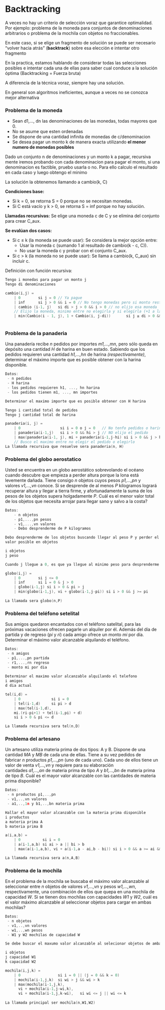 
# Backtracking

A veces no hay un criterio de selección voraz que garantice optimalidad. Por ejemplo: problema de la moneda para conjuntos de denominaciones arbitrarios o problema de la mochila con objetos no fraccionables.

En este caso, si se elige un fragmento de solución se puede ser necesario “volver hacia atrás” (**backtrack**) sobre esa elección e intentar otro fragmento

En la practica, estamos hablando de considerar todas las selecciones posibles e intentar cada una de ellas para saber cual conduce a la solución óptima (Backtracking = Fuerza bruta)

A diferencia de la técnica voraz, siempre hay una solución.

En general son algoritmos ineficientes, aunque a veces no se conozca mejor alternativa

### **Problema de la moneda**

- Sean d1,…, dn las denominaciones de las monedas, todas mayores que 0.
- No se asume que esten ordenadas
- Se dispone de una cantidad infinita de monedas de c/denominacion
- Se desea pagar un monto k de manera exacta utilizando **el menor numero de monedas posibles**

Dado un conjunto n de denominaciones y un monto k a pagar, recursiva mente iremos probando con cada denominacion para pagar el monto, si una denominacion es factible, pruebo usarla o no. Para ello calculo el resultado en cada caso y luego obtengo el minimo

La solución la obtenemos llamando a cambio(k, C)

**Condiciones base:**

- Si k = 0, se retorna S = 0 porque no se necesitan monedas.
- Si C está vacío y k > 0, se retorna S = inf porque no hay solución.

**Llamadas recursivas:** Se elige una moneda c de C y se elimina del conjunto para crear C_aux.

**Se evalúan dos casos:**

- Si c ≤ k (la moneda se puede usar): Se considera la mejor opción entre:
    - Usar la moneda c (sumando 1 al resultado de cambio(k - c, C)).
    - No usar la moneda c y probar con el conjunto C_aux.
- Si c > k (la moneda no se puede usar): Se llama a cambio(k, C_aux) sin incluir c.

Definición con función recursiva:

```c
Tengo i monedas para pagar un monto j
Tengo di denominaciones

cambio(i,j) = 
	| 0        si j = 0 // Ya pague
	| inf      si j > 0 && i = 0 // No tengo monedas pero si monto restante
	| cambio (i-1, j)   si di > j > 0 && i > 0 // no elijo esa moneda 
	// Elijo la moneda, minimo entre no elegirla y si elegirla (+1 a la sol.)
	| min(Cambio(i - 1, j), 1 + Cambio(i, j-di))       si j ≥ di > 0 && i > 0
	
```

### Problema de la panaderia

Una panadería recibe *n* pedidos por importes *m1,...,mn*, pero sólo queda en depósito una cantidad *H* de harina en buen estado. Sabiendo que los pedidos requieren una cantidad *h1,...,hn* de harina *(respectivamente)*, determinar el máximo importe que es posible obtener con la harina disponible.

```c
Datos:
 - n pedidos
 - H harina
 - los pedidos requieren h1, ..., hn harina
 - los pedidos tienen m1, ..., mn importes

Determinar el maximo importe que es posible obtener con H harina

Tengo i cantidad total de pedidos
Tengo j cantidad total de harina

panaderia(i, j) = 
	| 0                  si i = 0 o j = 0   // No tenfo pedidos o harina
	| panaderia(i-1,j)   si i > 0 && hi > j // NO elijo el pedido
	| max(panaderia(i-1, j), mi + panaderia(i-1,j-hi) si i > 0 && j > hi > 0 
	// Busco el maximo entre no elegir el pedido o elegirlo
La llamada recursiva que resuelve sera panaderia(n, H)
```

### Problema del globo aerostatico

Usted se encuentra en un globo aerostático sobrevolando el océano cuando descubre que empieza a perder altura porque la lona está levemente dañada. Tiene consigo *n* objetos cuyos pesos *p1,...,pn* y valores *v1,...,vn* conoce. Si se desprende de al menos *P* kilogramos logrará recuperar altura y llegar a tierra firme, y afortunadamente la suma de los pesos de los objetos supera holgadamente *P*. Cuál es el menor valor total de los objetos que necesita arrojar para llegar sano y salvo a la costa?

```c
Datos: 
	- n objetos
	- p1,...,pn pesos
	- v1,...,vn valores
	- Debo desprenderme de P kilogramos

Debo desprenderme de los objetos buscando llegar al peso P y perder el minimo
valor posible en objetos

i objetos 
j peso

Cuando j llegue a 0, es que ya llegue al minimo peso para desprenderme

globo(i,j) = 
	| 0        si j <= 0
	| inf      si i = 0 & j > 0
	| globo(i-1,j) si i > 0 & pi > j
	| min(globo(i-1,j), vi + globo(i-1,j-pi)) si i > 0 && j >= pi
	
La llamada sera globo(n,P)
```

### Problema del teléfono setelital

Sus amigos quedaron encantados con el teléfono satelital, para las próximas vacaciones ofrecen pagarle un alquiler por él. Además del día de partida y de regreso (*pi* y *ri*) cada amigo ofrece un monto *mi* por día. Determinar el máximo valor alcanzable alquilando el teléfono.

```c
Datos: 
 - n amigos
 - p1,...,pn partida
 - r1,...,rn regreso
 - monto mi por dia
 
Determinar el maximo valor alcanzable alquilando el telefono
i amigos
d dia actual

tel(i,d) = 
	| 0              si i = 0
	| tel(i-1,d)     si pi > d
	| max(tel(i-1,d), 
	mi.(ri-pi+1) + tel(i-1,pi) + d) 
	si i > 0 & pi <= d

La llamada recursiva sera tel(n,D)
```

### Problema del artesano

Un artesano utiliza materia prima de dos tipos: A y B. Dispone de una cantidad *MA* y *MB* de cada una de ellas. Tiene a su vez pedidos de fabricar *n* productos *p1,...,pn* (uno de cada uno). Cada uno de ellos tiene un valor de venta *v1,...,vn* y requiere para su elaboración cantidades *a1,...,an* de materia prima de tipo *A* y *b1,...,bn* de materia prima de tipo *B*. Cuál es el mayor valor alcanzable con las cantidades de materia prima disponible?

```c
Datos:
 - n productos p1,..,pn
 - v1,..,vn valores
 - a1,..,1n y b1,..,bn materia prima 

Hallar el mayor valor alcanzable con la materia prima disponible
i productos
a materia prima A
b materia prima B

a(i,a,b) = 
	| 0          si i = 0
	| a(i-1,a,b) si ai > a || bi > b
	| max(a(i-1,a,b), vi + a(i-1,a - ai,b - bi)) si i > 0 && a >= ai && b >= bi 

La llamada recursiva sera a(n,A,B)
```

### Problema de la mochila

En el problema de la mochila se buscaba el máximo valor alcanzable al seleccionar entre *n* objetos de valores *v1,...,vn* y pesos *w1,...,wn*, respectivamente, una combinación de ellos que quepa en una mochila de capacidad *W*. Si se tienen dos mochilas con capacidades *W1* y *W2*, cuál es el valor máximo alcanzable al seleccionar objetos para cargar en ambas mochilas?

```c
Datos:
 - n objetos
 - v1,..,vn valores
 - w1,..,wn pesos
 - W1 y W2 mochilas de capacidad W

Se debe buscar el maxumo valor alcanzable al selecionar objetos de ambas mochilas

i objetos
j capacidad W1
k capacidad W2

mochila(i,j,k) = 
	| 0                 si i = 0 || (j = 0 && k = 0)
	| mochila(i-1,j,k)  si wi > j && wi > k
	| max(mochila(i-1,j,k), 
	  vi + mochila(i-1,j-wi,k),
	  vi + mochila(i-1,j,k-wi),   si wi <= j || wi <= k
	  
La llamada principal ser mochila(n,W1,W2)
```


